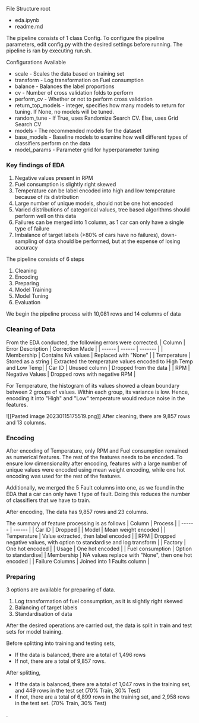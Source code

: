 File Structure
root
 - eda.ipynb
 - readme.md

The pipeline consists of 1 class Config. To configure the pipeline parameters, edit config.py with the desired settings before running. The pipeline is ran by executing run.sh.

Configurations Available

- scale - Scales the data based on training set
- transform - Log transformation on Fuel consumption
- balance - Balances the label proportions
- cv - Number of cross validation folds to perform
- perform_cv - Whether or not to perform cross validation
- return_top_models - integer, specifies how many models to return for tuning. If None, no models will be tuned.
- random_tune - If True, uses Randomize Search CV. Else, uses Grid Search CV
- models - The recommended models for the dataset
- base_models - Baseline models to examine how well different types of classifiers perform on the data
- model_params - Parameter grid for hyperparameter tuning

### Key findings of EDA

1. Negative values present in RPM
2. Fuel consumption is slightly right skewed
3. Temperature can be label encoded into high and low temperature because of its distribution
4. Large number of unique models, should not be one hot encoded
5. Varied distributions of categorical values, tree based algorithms should perform well on this data
6. Failures can be merged into 1 column, as 1 car can only have a single type of failure
7. Imbalance of target labels (>80% of cars have no failures), down-sampling of data should be performed, but at the expense of losing accuracy

The pipeline consists of 6 steps

1. Cleaning
2. Encoding
3. Preparing
4. Model Training
5. Model Tuning
6. Evaluation

We begin the pipeline process with 10,081 rows and 14 columns of data

### Cleaning of Data

From the EDA conducted, the following errors were corrected.
| Column | Error Description | Correction Made |
| ------ | ------ | ------- |
| Membership | Contains NA values | Replaced with "None" |
| Temperature | Stored as a string | Extracted the temperature values encoded to High Temp and Low Temp|
| Car ID | Unused column | Dropped from the data |
| RPM | Negative Values | Dropped rows with negative RPM |

For Temperature, the histogram of its values showed a clean boundary between 2 groups of values. Within each group, its variance is low. Hence, encoding it into "High" and "Low" temperature would reduce noise in the features.

![[Pasted image 20230115175519.png]]
After cleaning, there are 9,857 rows and 13 columns.

### Encoding

After encoding of Temperature, only RPM and Fuel consumption remained as numerical features. The rest of the features needs to be encoded. To ensure low dimensionality after encoding, features with a large number of unique values were encoded using mean weight encoding, while one hot encoding was used for the rest of the features.

Additionally, we merged the 5 Fault columns into one, as we found in the EDA that a car can only have 1 type of fault. Doing this reduces the number of classifiers that we have to train.

After encoding, The data has 9,857 rows and 23 columns.

The summary of feature processing is as follows
| Column | Process |
| ------ | ------ |
| Car ID | Dropped |
| Model | Mean weight encoded |
| Temperature | Value extracted, then label encoded |
| RPM | Dropped negative values, with option to standardise and log transform |
| Factory | One hot encoded |
| Usage | One hot encoded |
| Fuel consumption | Option to standardise|
| Membership | NA values replace with "None", then one hot encoded |
| Failure Columns | Joined into 1 Faults column |

### Preparing

3 options are available for preparing of data.

1. Log transformation of fuel consumption, as it is slightly right skewed
2. Balancing of target labels
3. Standardisation of data

After the desired operations are carried out, the data is split in train and test sets for model training.

Before splitting into training and testing sets,

- If the data is balanced, there are a total of 1,496 rows
- If not, there are a total of 9,857 rows.

After splitting,

- If the data is balanced, there are a total of 1,047 rows in the training set, and 449 rows in the test set (70% Train, 30% Test)
- If not, there are a total of 6,899 rows in the training set, and 2,958 rows in the test set. (70% Train, 30% Test)

.
